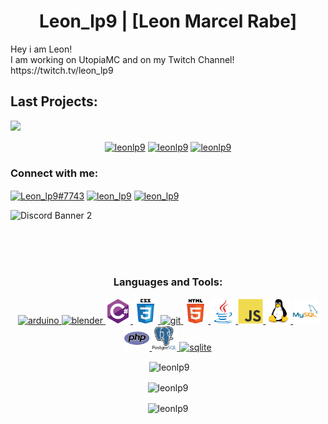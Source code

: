 <h1 align="center"> Leon_lp9 | [Leon Marcel Rabe] </h1>
Hey i am Leon! <br>
I am working on UtopiaMC and on my Twitch Channel!  https://twitch.tv/leon_lp9 

<br>
  
## Last Projects:

<img src="https://cdn.discordapp.com/attachments/875406819508514846/1042174304697208882/unknown.png"> 

<p align="center">
   <a href="https://github.com/Leonlp9/TwitchTTS"><img align="center" src="https://github-readme-stats.vercel.app/api/pin/?username=leonlp9&repo=TwitchTTS&show_owner=true&bg_color=141418&border_color=1F1F25&text_color=BBBBC6" alt="leonlp9" /></a>
   <a href="https://github.com/Utopiamc/UtopiaFramework"><img align="center" src="https://github-readme-stats.vercel.app/api/pin/?username=Utopiamc&repo=UtopiaFramework&show_owner=true&bg_color=141418&border_color=1F1F25&text_color=BBBBC6" alt="leonlp9" /></a>
   <a href="https://github.com/Utopiamc/LobbyDropIn"><img align="center" src="https://github-readme-stats.vercel.app/api/pin/?username=Utopiamc&repo=LobbyDropIn&show_owner=true&bg_color=141418&border_color=1F1F25&text_color=BBBBC6" alt="leonlp9" /></a>
</p>


<h3 align="left">Connect with me:</h3>
<p align="left">
<a href="https://discord.gg/aStTgY4B7C" target="blank"><img align="center" src="https://raw.githubusercontent.com/rahuldkjain/github-profile-readme-generator/master/src/images/icons/Social/discord.svg" alt="Leon_lp9#7743" height="30" width="40" /></a>
<a href="https://twitch.tv/leon_lp9" target="blank"><img align="center" src="https://raw.githubusercontent.com/rahuldkjain/github-profile-readme-generator/master/src/images/icons/Social/twitch.svg" alt="leon_lp9" height="30" width="40" /></a>
<a href="https://www.youtube.com/channel/UCMXYILQ5PXsxzZEvakAN7lg" target="blank"><img align="center" src="https://raw.githubusercontent.com/rahuldkjain/github-profile-readme-generator/master/src/images/icons/Social/youtube.svg" alt="leon_lp9" height="30" width="40" /></a>
</p>

![Discord Banner 2](https://discordapp.com/api/guilds/746669192241086504/widget.png?style=banner2)


<br>

<br>

<br>

<h3 align="center">Languages and Tools:</h3>
<p align="center"> <a href="https://www.arduino.cc/" target="_blank" rel="noreferrer"> <img src="https://cdn.worldvectorlogo.com/logos/arduino-1.svg" alt="arduino" width="40" height="40"/> </a> <a href="https://www.blender.org/" target="_blank" rel="noreferrer"> <img src="https://download.blender.org/branding/community/blender_community_badge_white.svg" alt="blender" width="40" height="40"/> </a> <a href="https://www.w3schools.com/cs/" target="_blank" rel="noreferrer"> <img src="https://raw.githubusercontent.com/devicons/devicon/master/icons/csharp/csharp-original.svg" alt="csharp" width="40" height="40"/> </a> <a href="https://www.w3schools.com/css/" target="_blank" rel="noreferrer"> <img src="https://raw.githubusercontent.com/devicons/devicon/master/icons/css3/css3-original-wordmark.svg" alt="css3" width="40" height="40"/> </a> <a href="https://git-scm.com/" target="_blank" rel="noreferrer"> <img src="https://www.vectorlogo.zone/logos/git-scm/git-scm-icon.svg" alt="git" width="40" height="40"/> </a> <a href="https://www.w3.org/html/" target="_blank" rel="noreferrer"> <img src="https://raw.githubusercontent.com/devicons/devicon/master/icons/html5/html5-original-wordmark.svg" alt="html5" width="40" height="40"/> </a> <a href="https://www.java.com" target="_blank" rel="noreferrer"> <img src="https://raw.githubusercontent.com/devicons/devicon/master/icons/java/java-original.svg" alt="java" width="40" height="40"/> </a> <a href="https://developer.mozilla.org/en-US/docs/Web/JavaScript" target="_blank" rel="noreferrer"> <img src="https://raw.githubusercontent.com/devicons/devicon/master/icons/javascript/javascript-original.svg" alt="javascript" width="40" height="40"/> </a> <a href="https://www.linux.org/" target="_blank" rel="noreferrer"> <img src="https://raw.githubusercontent.com/devicons/devicon/master/icons/linux/linux-original.svg" alt="linux" width="40" height="40"/> </a> <a href="https://www.mysql.com/" target="_blank" rel="noreferrer"> <img src="https://raw.githubusercontent.com/devicons/devicon/master/icons/mysql/mysql-original-wordmark.svg" alt="mysql" width="40" height="40"/> </a> <a href="https://www.php.net" target="_blank" rel="noreferrer"> <img src="https://raw.githubusercontent.com/devicons/devicon/master/icons/php/php-original.svg" alt="php" width="40" height="40"/> </a> <a href="https://www.postgresql.org" target="_blank" rel="noreferrer"> <img src="https://raw.githubusercontent.com/devicons/devicon/master/icons/postgresql/postgresql-original-wordmark.svg" alt="postgresql" width="40" height="40"/> </a> <a href="https://www.sqlite.org/" target="_blank" rel="noreferrer"> <img src="https://www.vectorlogo.zone/logos/sqlite/sqlite-icon.svg" alt="sqlite" width="40" height="40"/> </a> </p>

<p align="center">&nbsp;<img align="center" src="https://github-readme-stats.vercel.app/api?username=leonlp9&show_icons=true&theme=dark&locale=en" alt="leonlp9" /></p>

<p align="center"><img align="center" src="https://github-readme-streak-stats.herokuapp.com/?user=leonlp9&theme=dark" alt="leonlp9" /></p>

<p align="center"><img align="center" src="https://github-readme-stats.vercel.app/api/top-langs/?username=leonlp9&layout=compact" alt="leonlp9" /></p> 
